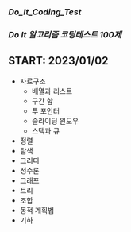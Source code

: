 ### *Do_It_Coding_Test* 
### *Do It 알고리즘 코딩테스트 100제* 
## START: 2023/01/02

* 자료구조
   * 배열과 리스트
   * 구간 합
   * 투 포인터
   * 슬라이딩 윈도우
   * 스택과 큐 
* 정렬
* 탐색
* 그리디 
* 정수론
* 그래프 
* 트리 
* 조합
* 동적 계획법
* 기하 

